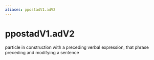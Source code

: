 ```yaml
---
aliases: ppostadV1.adV2
---
```

# ppostadV1.adV2

particle in construction with a preceding verbal expression, that phrase preceding and modifying a sentence
> 